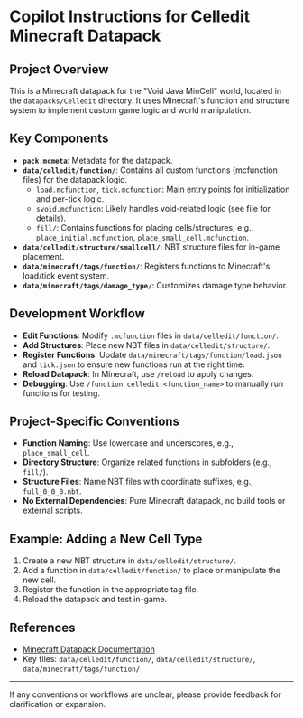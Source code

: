# Copilot Instructions for Celledit Minecraft Datapack

## Project Overview
This is a Minecraft datapack for the "Void Java MinCell" world, located in the `datapacks/Celledit` directory. It uses Minecraft's function and structure system to implement custom game logic and world manipulation.

## Key Components
- **`pack.mcmeta`**: Metadata for the datapack.
- **`data/celledit/function/`**: Contains all custom functions (mcfunction files) for the datapack logic.
  - `load.mcfunction`, `tick.mcfunction`: Main entry points for initialization and per-tick logic.
  - `svoid.mcfunction`: Likely handles void-related logic (see file for details).
  - `fill/`: Contains functions for placing cells/structures, e.g., `place_initial.mcfunction`, `place_small_cell.mcfunction`.
- **`data/celledit/structure/smallcell/`**: NBT structure files for in-game placement.
- **`data/minecraft/tags/function/`**: Registers functions to Minecraft's load/tick event system.
- **`data/minecraft/tags/damage_type/`**: Customizes damage type behavior.

## Development Workflow
- **Edit Functions**: Modify `.mcfunction` files in `data/celledit/function/`.
- **Add Structures**: Place new NBT files in `data/celledit/structure/`.
- **Register Functions**: Update `data/minecraft/tags/function/load.json` and `tick.json` to ensure new functions run at the right time.
- **Reload Datapack**: In Minecraft, use `/reload` to apply changes.
- **Debugging**: Use `/function celledit:<function_name>` to manually run functions for testing.

## Project-Specific Conventions
- **Function Naming**: Use lowercase and underscores, e.g., `place_small_cell`.
- **Directory Structure**: Organize related functions in subfolders (e.g., `fill/`).
- **Structure Files**: Name NBT files with coordinate suffixes, e.g., `full_0_0_0.nbt`.
- **No External Dependencies**: Pure Minecraft datapack, no build tools or external scripts.

## Example: Adding a New Cell Type
1. Create a new NBT structure in `data/celledit/structure/`.
2. Add a function in `data/celledit/function/` to place or manipulate the new cell.
3. Register the function in the appropriate tag file.
4. Reload the datapack and test in-game.

## References
- [Minecraft Datapack Documentation](https://minecraft.fandom.com/wiki/Data_pack)
- Key files: `data/celledit/function/`, `data/celledit/structure/`, `data/minecraft/tags/function/`

---
If any conventions or workflows are unclear, please provide feedback for clarification or expansion.
